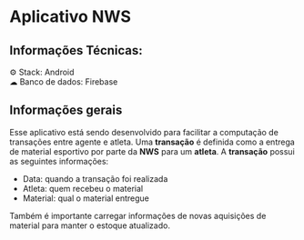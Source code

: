 # Aplicativo NWS

## Informações Técnicas:
⚙ Stack: Android <br>
☁ Banco de dados: Firebase

## Informações gerais

Esse aplicativo está sendo desenvolvido para facilitar a computação de transações entre agente e atleta.
Uma **transação** é definida como a entrega de material esportivo por parte da **NWS** para um **atleta**. A **transação** possui as seguintes informações:

- Data: quando a transação foi realizada
- Atleta: quem recebeu o material
- Material: qual o material entregue

Também é importante carregar informações de novas aquisições de material para manter o estoque atualizado.
